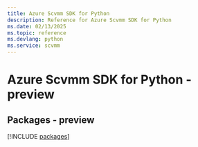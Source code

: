 ```yaml
---
title: Azure Scvmm SDK for Python
description: Reference for Azure Scvmm SDK for Python
ms.date: 02/13/2025
ms.topic: reference
ms.devlang: python
ms.service: scvmm
---
```

# Azure Scvmm SDK for Python - preview
## Packages - preview
[!INCLUDE [packages](scvmm-index.md)]